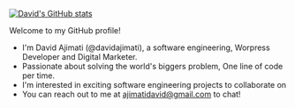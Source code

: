 [![David's GitHub stats](https://github-readme-stats.vercel.app/api?username=davidajimati&show_icons=true&theme=transparent)](https://github.com/anuraghazra/github-readme-stats)


Welcome to my GitHub profile! 
- I'm David Ajimati (@davidajimati), a software engineering, Worpress Developer and Digital Marketer.
- Passionate about solving the world's biggers problem, One line of code per time.
- I'm interested in exciting software engineering projects to collaborate on
- You can reach out to me at ajimatidavid@gmail.com to chat!
<!---
davidajimati/davidajimati is a ✨ special ✨ repository because its `README.md` (this file) appears on your GitHub profile.
You can click the Preview link to take a look at your changes.
--->
